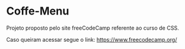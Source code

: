 # Coffe-Menu

Projeto proposto pelo site freeCodeCamp referente ao curso de CSS.

Caso queiram acessar segue o link: 
https://www.freecodecamp.org/
